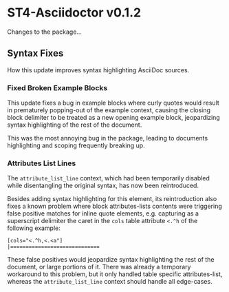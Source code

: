 ST4-Asciidoctor v0.1.2
======================

Changes to the package...


Syntax Fixes
------------

How this update improves syntax highlighting AsciiDoc sources.


### Fixed Broken Example Blocks

This update fixes a bug in example blocks where curly quotes would result in
prematurely popping-out of the example context, causing the closing block
delimiter to be treated as a new opening example block, jeopardizing syntax
highlighting of the rest of the document.

This was the most annoying bug in the package, leading to documents
highlighting and scoping frequently breaking up.


### Attributes List Lines

The `attribute_list_line` context, which had been temporarily disabled while
disentangling the original syntax, has now been reintroduced.

Besides adding syntax highlighting for this element, its reintroduction also
fixes a known problem where block attributes-lists contents were triggering
false positive matches for inline quote elements, e.g. capturing as a
superscript delimiter the caret in the `cols` table attribute `<.^h` of the
following example:

    [cols="<.^h,<.<a"]
    |=============================

These false positives would jeopardize syntax highlighting the rest of the
document, or large portions of it. There was already a temporary workaround
to this problem, but it only handled table specific attributes-list, whereas
the `attribute_list_line` context should handle all edge-cases.

